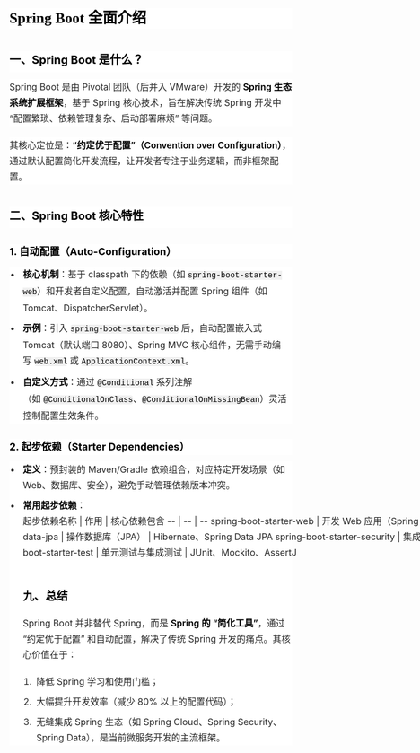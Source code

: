 <html>
<body>
<!--StartFragment--><h1 class="header-vfC6AV auto-hide-last-sibling-br" style="-webkit-font-smoothing: antialiased; box-sizing: border-box; -webkit-tap-highlight-color: rgba(0, 0, 0, 0); outline: none; border: 0px solid; margin-top: 0px !important; margin-right: 0px; margin-bottom: 12px !important; margin-left: 0px; padding-top: 0px; padding-right: 0px; padding-bottom: 0px !important; padding-left: 0px; font-size: 26px; font-weight: 600; line-height: 36px; color: rgb(0, 0, 0); font-family: Montserrat; overflow-anchor: auto; font-style: normal; font-variant-ligatures: normal; font-variant-caps: normal; letter-spacing: normal; orphans: 2; text-align: start; text-indent: 0px; text-transform: none; widows: 2; word-spacing: 0px; -webkit-text-stroke-width: 0px; white-space: normal; background-color: rgb(255, 255, 255); text-decoration-thickness: initial; text-decoration-style: initial; text-decoration-color: initial;">Spring Boot 全面介绍</h1><h2 class="header-vfC6AV auto-hide-last-sibling-br" style="-webkit-font-smoothing: antialiased; box-sizing: border-box; -webkit-tap-highlight-color: rgba(0, 0, 0, 0); outline: none; border: 0px solid; margin-top: 40px; margin-right: 0px; margin-bottom: 12px !important; margin-left: 0px; padding: 0px 0px 0.3em; font-size: 20px; font-weight: 700; line-height: 32px; color: rgb(0, 0, 0); overflow-anchor: auto; font-family: Inter, -apple-system, BlinkMacSystemFont, &quot;Segoe UI&quot;, &quot;SF Pro SC&quot;, &quot;SF Pro Display&quot;, &quot;SF Pro Icons&quot;, &quot;PingFang SC&quot;, &quot;Hiragino Sans GB&quot;, &quot;Microsoft YaHei&quot;, &quot;Helvetica Neue&quot;, Helvetica, Arial, sans-serif; font-style: normal; font-variant-ligatures: normal; font-variant-caps: normal; letter-spacing: normal; orphans: 2; text-align: start; text-indent: 0px; text-transform: none; widows: 2; word-spacing: 0px; -webkit-text-stroke-width: 0px; white-space: normal; background-color: rgb(255, 255, 255); text-decoration-thickness: initial; text-decoration-style: initial; text-decoration-color: initial;">一、Spring Boot 是什么？</h2><div class="auto-hide-last-sibling-br paragraph-JOTKXA paragraph-element br-paragraph-space" style="-webkit-font-smoothing: antialiased; box-sizing: border-box; -webkit-tap-highlight-color: rgba(0, 0, 0, 0); outline: none; border: 0px solid; margin: 0px; padding: 0px; line-height: 28px; font-size: 16px; font-weight: 400; color: rgba(0, 0, 0, 0.85) !important; overflow-anchor: auto; font-family: Inter, -apple-system, BlinkMacSystemFont, &quot;Segoe UI&quot;, &quot;SF Pro SC&quot;, &quot;SF Pro Display&quot;, &quot;SF Pro Icons&quot;, &quot;PingFang SC&quot;, &quot;Hiragino Sans GB&quot;, &quot;Microsoft YaHei&quot;, &quot;Helvetica Neue&quot;, Helvetica, Arial, sans-serif; font-style: normal; font-variant-ligatures: normal; font-variant-caps: normal; letter-spacing: normal; orphans: 2; text-align: start; text-indent: 0px; text-transform: none; widows: 2; word-spacing: 0px; -webkit-text-stroke-width: 0px; white-space: normal; background-color: rgb(255, 255, 255); text-decoration-thickness: initial; text-decoration-style: initial; text-decoration-color: initial;">Spring Boot 是由 Pivotal 团队（后并入 VMware）开发的<span> </span><strong style="-webkit-font-smoothing: antialiased; box-sizing: border-box; -webkit-tap-highlight-color: rgba(0, 0, 0, 0); outline: none; border: 0px solid; margin: 0px; padding: 0px; font-weight: 600; color: rgb(0, 0, 0) !important; font-size: 16px; line-height: 28px; overflow-anchor: auto;">Spring 生态系统扩展框架</strong>，基于 Spring 核心技术，旨在解决传统 Spring 开发中 “配置繁琐、依赖管理复杂、启动部署麻烦” 等问题。</div><br class="container-utlnW2 wrapper-d0Cc1k undefined" style="-webkit-font-smoothing: antialiased; box-sizing: border-box; -webkit-tap-highlight-color: rgba(0, 0, 0, 0); outline: none; border: 0px solid; margin: 1em; padding: 0px; content: &quot;&quot;; display: block; font-size: 20px; overflow-anchor: auto; color: rgb(0, 0, 0); font-family: Inter, -apple-system, BlinkMacSystemFont, &quot;Segoe UI&quot;, &quot;SF Pro SC&quot;, &quot;SF Pro Display&quot;, &quot;SF Pro Icons&quot;, &quot;PingFang SC&quot;, &quot;Hiragino Sans GB&quot;, &quot;Microsoft YaHei&quot;, &quot;Helvetica Neue&quot;, Helvetica, Arial, sans-serif; font-style: normal; font-variant-ligatures: normal; font-variant-caps: normal; font-weight: 400; letter-spacing: normal; orphans: 2; text-align: start; text-indent: 0px; text-transform: none; widows: 2; word-spacing: 0px; -webkit-text-stroke-width: 0px; white-space: normal; background-color: rgb(255, 255, 255); text-decoration-thickness: initial; text-decoration-style: initial; text-decoration-color: initial;"><div class="auto-hide-last-sibling-br paragraph-JOTKXA paragraph-element br-paragraph-space" style="-webkit-font-smoothing: antialiased; box-sizing: border-box; -webkit-tap-highlight-color: rgba(0, 0, 0, 0); outline: none; border: 0px solid; margin: 0px; padding: 0px; line-height: 28px; font-size: 16px; font-weight: 400; color: rgba(0, 0, 0, 0.85) !important; overflow-anchor: auto; font-family: Inter, -apple-system, BlinkMacSystemFont, &quot;Segoe UI&quot;, &quot;SF Pro SC&quot;, &quot;SF Pro Display&quot;, &quot;SF Pro Icons&quot;, &quot;PingFang SC&quot;, &quot;Hiragino Sans GB&quot;, &quot;Microsoft YaHei&quot;, &quot;Helvetica Neue&quot;, Helvetica, Arial, sans-serif; font-style: normal; font-variant-ligatures: normal; font-variant-caps: normal; letter-spacing: normal; orphans: 2; text-align: start; text-indent: 0px; text-transform: none; widows: 2; word-spacing: 0px; -webkit-text-stroke-width: 0px; white-space: normal; background-color: rgb(255, 255, 255); text-decoration-thickness: initial; text-decoration-style: initial; text-decoration-color: initial;">其核心定位是：<strong style="-webkit-font-smoothing: antialiased; box-sizing: border-box; -webkit-tap-highlight-color: rgba(0, 0, 0, 0); outline: none; border: 0px solid; margin: 0px; padding: 0px; font-weight: 600; color: rgb(0, 0, 0) !important; font-size: 16px; line-height: 28px; overflow-anchor: auto;">“约定优于配置”（Convention over Configuration）</strong>，通过默认配置简化开发流程，让开发者专注于业务逻辑，而非框架配置。</div><h2 class="header-vfC6AV auto-hide-last-sibling-br" style="-webkit-font-smoothing: antialiased; box-sizing: border-box; -webkit-tap-highlight-color: rgba(0, 0, 0, 0); outline: none; border: 0px solid; margin-top: 40px; margin-right: 0px; margin-bottom: 12px !important; margin-left: 0px; padding: 0px 0px 0.3em; font-size: 20px; font-weight: 700; line-height: 32px; color: rgb(0, 0, 0); overflow-anchor: auto; font-family: Inter, -apple-system, BlinkMacSystemFont, &quot;Segoe UI&quot;, &quot;SF Pro SC&quot;, &quot;SF Pro Display&quot;, &quot;SF Pro Icons&quot;, &quot;PingFang SC&quot;, &quot;Hiragino Sans GB&quot;, &quot;Microsoft YaHei&quot;, &quot;Helvetica Neue&quot;, Helvetica, Arial, sans-serif; font-style: normal; font-variant-ligatures: normal; font-variant-caps: normal; letter-spacing: normal; orphans: 2; text-align: start; text-indent: 0px; text-transform: none; widows: 2; word-spacing: 0px; -webkit-text-stroke-width: 0px; white-space: normal; background-color: rgb(255, 255, 255); text-decoration-thickness: initial; text-decoration-style: initial; text-decoration-color: initial;">二、Spring Boot 核心特性</h2><h3 class="header-vfC6AV auto-hide-last-sibling-br" style="-webkit-font-smoothing: antialiased; box-sizing: border-box; -webkit-tap-highlight-color: rgba(0, 0, 0, 0); outline: none; border: 0px solid; margin-top: 28px; margin-right: 0px; margin-bottom: 12px !important; margin-left: 0px; padding-top: 0px; padding-right: 0px; padding-bottom: 0px !important; padding-left: 0px; font-size: 18px; font-weight: 700; line-height: 28px; color: rgb(0, 0, 0); overflow-anchor: auto; font-family: Inter, -apple-system, BlinkMacSystemFont, &quot;Segoe UI&quot;, &quot;SF Pro SC&quot;, &quot;SF Pro Display&quot;, &quot;SF Pro Icons&quot;, &quot;PingFang SC&quot;, &quot;Hiragino Sans GB&quot;, &quot;Microsoft YaHei&quot;, &quot;Helvetica Neue&quot;, Helvetica, Arial, sans-serif; font-style: normal; font-variant-ligatures: normal; font-variant-caps: normal; letter-spacing: normal; orphans: 2; text-align: start; text-indent: 0px; text-transform: none; widows: 2; word-spacing: 0px; -webkit-text-stroke-width: 0px; white-space: normal; background-color: rgb(255, 255, 255); text-decoration-thickness: initial; text-decoration-style: initial; text-decoration-color: initial;">1. 自动配置（Auto-Configuration）</h3><ul class="auto-hide-last-sibling-br" style="-webkit-font-smoothing: antialiased; box-sizing: border-box; -webkit-tap-highlight-color: rgba(0, 0, 0, 0); outline: none; border: 0px solid; margin-top: 8px !important; margin-right: 0px; margin-bottom: 8px !important; margin-left: 0px; padding: 0px 0px 0px 20px; list-style: none; overflow-anchor: auto; color: rgb(0, 0, 0); font-family: Inter, -apple-system, BlinkMacSystemFont, &quot;Segoe UI&quot;, &quot;SF Pro SC&quot;, &quot;SF Pro Display&quot;, &quot;SF Pro Icons&quot;, &quot;PingFang SC&quot;, &quot;Hiragino Sans GB&quot;, &quot;Microsoft YaHei&quot;, &quot;Helvetica Neue&quot;, Helvetica, Arial, sans-serif; font-size: 16px; font-style: normal; font-variant-ligatures: normal; font-variant-caps: normal; font-weight: 400; letter-spacing: normal; orphans: 2; text-align: start; text-indent: 0px; text-transform: none; widows: 2; word-spacing: 0px; -webkit-text-stroke-width: 0px; white-space: normal; background-color: rgb(255, 255, 255); text-decoration-thickness: initial; text-decoration-style: initial; text-decoration-color: initial;"><li style="-webkit-font-smoothing: antialiased; box-sizing: border-box; -webkit-tap-highlight-color: rgba(0, 0, 0, 0); outline: none; border: 0px solid; margin: 0px; padding: 0px 0px 0px 4px; font-size: 16px; font-weight: 400; line-height: 28px; color: rgba(0, 0, 0, 0.85) !important; list-style-type: disc; overflow-anchor: auto;"><strong style="-webkit-font-smoothing: antialiased; box-sizing: border-box; -webkit-tap-highlight-color: rgba(0, 0, 0, 0); outline: none; border: 0px solid; margin: 0px; padding: 0px; font-weight: 600; color: rgb(0, 0, 0) !important; font-size: 16px; line-height: 28px; overflow-anchor: auto;">核心机制</strong>：基于 classpath 下的依赖（如<span> </span><code style="-webkit-font-smoothing: antialiased; box-sizing: border-box; -webkit-tap-highlight-color: rgba(0, 0, 0, 0); outline: none; border: 0px solid; margin: 0px; padding: 0px; font-family: Menlo, Monaco, Consolas, &quot;Courier New&quot;, monospace; font-feature-settings: normal; font-size: 14px; font-variation-settings: normal; background: none 0% 0% / auto repeat scroll padding-box border-box rgba(0, 0, 0, 0.06); border-radius: 4px; color: rgb(0, 0, 0); overflow-anchor: auto;">spring-boot-starter-web</code>）和开发者自定义配置，自动激活并配置 Spring 组件（如 Tomcat、DispatcherServlet）。</li><li style="-webkit-font-smoothing: antialiased; box-sizing: border-box; -webkit-tap-highlight-color: rgba(0, 0, 0, 0); outline: none; border: 0px solid; margin: 8px 0px 0px; padding: 0px 0px 0px 4px; font-size: 16px; font-weight: 400; line-height: 28px; color: rgba(0, 0, 0, 0.85) !important; list-style-type: disc; overflow-anchor: auto;"><strong style="-webkit-font-smoothing: antialiased; box-sizing: border-box; -webkit-tap-highlight-color: rgba(0, 0, 0, 0); outline: none; border: 0px solid; margin: 0px; padding: 0px; font-weight: 600; color: rgb(0, 0, 0) !important; font-size: 16px; line-height: 28px; overflow-anchor: auto;">示例</strong>：引入<span> </span><code style="-webkit-font-smoothing: antialiased; box-sizing: border-box; -webkit-tap-highlight-color: rgba(0, 0, 0, 0); outline: none; border: 0px solid; margin: 0px; padding: 0px; font-family: Menlo, Monaco, Consolas, &quot;Courier New&quot;, monospace; font-feature-settings: normal; font-size: 14px; font-variation-settings: normal; background: none 0% 0% / auto repeat scroll padding-box border-box rgba(0, 0, 0, 0.06); border-radius: 4px; color: rgb(0, 0, 0); overflow-anchor: auto;">spring-boot-starter-web</code><span> </span>后，自动配置嵌入式 Tomcat（默认端口 8080）、Spring MVC 核心组件，无需手动编写<span> </span><code style="-webkit-font-smoothing: antialiased; box-sizing: border-box; -webkit-tap-highlight-color: rgba(0, 0, 0, 0); outline: none; border: 0px solid; margin: 0px; padding: 0px; font-family: Menlo, Monaco, Consolas, &quot;Courier New&quot;, monospace; font-feature-settings: normal; font-size: 14px; font-variation-settings: normal; background: none 0% 0% / auto repeat scroll padding-box border-box rgba(0, 0, 0, 0.06); border-radius: 4px; color: rgb(0, 0, 0); overflow-anchor: auto;">web.xml</code><span> </span>或<span> </span><code style="-webkit-font-smoothing: antialiased; box-sizing: border-box; -webkit-tap-highlight-color: rgba(0, 0, 0, 0); outline: none; border: 0px solid; margin: 0px; padding: 0px; font-family: Menlo, Monaco, Consolas, &quot;Courier New&quot;, monospace; font-feature-settings: normal; font-size: 14px; font-variation-settings: normal; background: none 0% 0% / auto repeat scroll padding-box border-box rgba(0, 0, 0, 0.06); border-radius: 4px; color: rgb(0, 0, 0); overflow-anchor: auto;">ApplicationContext.xml</code>。</li><li style="-webkit-font-smoothing: antialiased; box-sizing: border-box; -webkit-tap-highlight-color: rgba(0, 0, 0, 0); outline: none; border: 0px solid; margin: 8px 0px 0px; padding: 0px 0px 0px 4px; font-size: 16px; font-weight: 400; line-height: 28px; color: rgba(0, 0, 0, 0.85) !important; list-style-type: disc; overflow-anchor: auto;"><strong style="-webkit-font-smoothing: antialiased; box-sizing: border-box; -webkit-tap-highlight-color: rgba(0, 0, 0, 0); outline: none; border: 0px solid; margin: 0px; padding: 0px; font-weight: 600; color: rgb(0, 0, 0) !important; font-size: 16px; line-height: 28px; overflow-anchor: auto;">自定义方式</strong>：通过<span> </span><code style="-webkit-font-smoothing: antialiased; box-sizing: border-box; -webkit-tap-highlight-color: rgba(0, 0, 0, 0); outline: none; border: 0px solid; margin: 0px; padding: 0px; font-family: Menlo, Monaco, Consolas, &quot;Courier New&quot;, monospace; font-feature-settings: normal; font-size: 14px; font-variation-settings: normal; background: none 0% 0% / auto repeat scroll padding-box border-box rgba(0, 0, 0, 0.06); border-radius: 4px; color: rgb(0, 0, 0); overflow-anchor: auto;">@Conditional</code><span> </span>系列注解（如<span> </span><code style="-webkit-font-smoothing: antialiased; box-sizing: border-box; -webkit-tap-highlight-color: rgba(0, 0, 0, 0); outline: none; border: 0px solid; margin: 0px; padding: 0px; font-family: Menlo, Monaco, Consolas, &quot;Courier New&quot;, monospace; font-feature-settings: normal; font-size: 14px; font-variation-settings: normal; background: none 0% 0% / auto repeat scroll padding-box border-box rgba(0, 0, 0, 0.06); border-radius: 4px; color: rgb(0, 0, 0); overflow-anchor: auto;">@ConditionalOnClass</code>、<code style="-webkit-font-smoothing: antialiased; box-sizing: border-box; -webkit-tap-highlight-color: rgba(0, 0, 0, 0); outline: none; border: 0px solid; margin: 0px; padding: 0px; font-family: Menlo, Monaco, Consolas, &quot;Courier New&quot;, monospace; font-feature-settings: normal; font-size: 14px; font-variation-settings: normal; background: none 0% 0% / auto repeat scroll padding-box border-box rgba(0, 0, 0, 0.06); border-radius: 4px; color: rgb(0, 0, 0); overflow-anchor: auto;">@ConditionalOnMissingBean</code>）灵活控制配置生效条件。</li></ul><h3 class="header-vfC6AV auto-hide-last-sibling-br" style="-webkit-font-smoothing: antialiased; box-sizing: border-box; -webkit-tap-highlight-color: rgba(0, 0, 0, 0); outline: none; border: 0px solid; margin-top: 28px; margin-right: 0px; margin-bottom: 12px !important; margin-left: 0px; padding-top: 0px; padding-right: 0px; padding-bottom: 0px !important; padding-left: 0px; font-size: 18px; font-weight: 700; line-height: 28px; color: rgb(0, 0, 0); overflow-anchor: auto; font-family: Inter, -apple-system, BlinkMacSystemFont, &quot;Segoe UI&quot;, &quot;SF Pro SC&quot;, &quot;SF Pro Display&quot;, &quot;SF Pro Icons&quot;, &quot;PingFang SC&quot;, &quot;Hiragino Sans GB&quot;, &quot;Microsoft YaHei&quot;, &quot;Helvetica Neue&quot;, Helvetica, Arial, sans-serif; font-style: normal; font-variant-ligatures: normal; font-variant-caps: normal; letter-spacing: normal; orphans: 2; text-align: start; text-indent: 0px; text-transform: none; widows: 2; word-spacing: 0px; -webkit-text-stroke-width: 0px; white-space: normal; background-color: rgb(255, 255, 255); text-decoration-thickness: initial; text-decoration-style: initial; text-decoration-color: initial;">2. 起步依赖（Starter Dependencies）</h3><ul class="auto-hide-last-sibling-br" style="-webkit-font-smoothing: antialiased; box-sizing: border-box; -webkit-tap-highlight-color: rgba(0, 0, 0, 0); outline: none; border: 0px solid; margin-top: 8px !important; margin-right: 0px; margin-bottom: 8px !important; margin-left: 0px; padding: 0px 0px 0px 20px; list-style: none; overflow-anchor: auto; color: rgb(0, 0, 0); font-family: Inter, -apple-system, BlinkMacSystemFont, &quot;Segoe UI&quot;, &quot;SF Pro SC&quot;, &quot;SF Pro Display&quot;, &quot;SF Pro Icons&quot;, &quot;PingFang SC&quot;, &quot;Hiragino Sans GB&quot;, &quot;Microsoft YaHei&quot;, &quot;Helvetica Neue&quot;, Helvetica, Arial, sans-serif; font-size: 16px; font-style: normal; font-variant-ligatures: normal; font-variant-caps: normal; font-weight: 400; letter-spacing: normal; orphans: 2; text-align: start; text-indent: 0px; text-transform: none; widows: 2; word-spacing: 0px; -webkit-text-stroke-width: 0px; white-space: normal; background-color: rgb(255, 255, 255); text-decoration-thickness: initial; text-decoration-style: initial; text-decoration-color: initial;"><li style="-webkit-font-smoothing: antialiased; box-sizing: border-box; -webkit-tap-highlight-color: rgba(0, 0, 0, 0); outline: none; border: 0px solid; margin: 0px; padding: 0px 0px 0px 4px; font-size: 16px; font-weight: 400; line-height: 28px; color: rgba(0, 0, 0, 0.85) !important; list-style-type: disc; overflow-anchor: auto;"><strong style="-webkit-font-smoothing: antialiased; box-sizing: border-box; -webkit-tap-highlight-color: rgba(0, 0, 0, 0); outline: none; border: 0px solid; margin: 0px; padding: 0px; font-weight: 600; color: rgb(0, 0, 0) !important; font-size: 16px; line-height: 28px; overflow-anchor: auto;">定义</strong>：预封装的 Maven/Gradle 依赖组合，对应特定开发场景（如 Web、数据库、安全），避免手动管理依赖版本冲突。</li><li style="-webkit-font-smoothing: antialiased; box-sizing: border-box; -webkit-tap-highlight-color: rgba(0, 0, 0, 0); outline: none; border: 0px solid; margin: 8px 0px 0px; padding: 0px 0px 0px 4px; font-size: 16px; font-weight: 400; line-height: 28px; color: rgba(0, 0, 0, 0.85) !important; list-style-type: disc; overflow-anchor: auto;"><strong style="-webkit-font-smoothing: antialiased; box-sizing: border-box; -webkit-tap-highlight-color: rgba(0, 0, 0, 0); outline: none; border: 0px solid; margin: 0px; padding: 0px; font-weight: 600; color: rgb(0, 0, 0) !important; font-size: 16px; line-height: 28px; overflow-anchor: auto;">常用起步依赖</strong>：<div class="auto-hide-last-sibling-br mdbox-table-root table-container-GhL7Lo" data-scroll-inline-overflow="false" data-scroll-inline-at-start="true" data-scroll-inline-start-overflow="false" data-scroll-inline-at-end="true" data-scroll-inline-end-overflow="false" style="-webkit-font-smoothing: antialiased; box-sizing: border-box; -webkit-tap-highlight-color: rgba(0, 0, 0, 0); outline: none; border: 0px solid; margin: 0px 0px -4px -409.164px; padding: 0px; max-width: 1611.33px; width: 1611.33px; position: relative; --table-inline-padding: 48px; --table-width: calc(100cqi - 48px*2); overflow-anchor: auto;"><div class="table-scroll-container-hgHkfW mdbox-table-scroll-container" style="-webkit-font-smoothing: antialiased; box-sizing: border-box; -webkit-tap-highlight-color: rgba(0, 0, 0, 0); outline: none; border: 0px solid; margin: 0px; padding: 0px 0px 12px 409.164px; max-width: 100%; width: 1611.32px; overflow: auto; scrollbar-color: rgb(204, 204, 204) rgba(0, 0, 0, 0); overflow-anchor: auto;">
起步依赖名称 | 作用 | 核心依赖包含
-- | -- | --
spring-boot-starter-web | 开发 Web 应用（Spring MVC） | Tomcat、Spring Web、Spring MVC
spring-boot-starter-data-jpa | 操作数据库（JPA） | Hibernate、Spring Data JPA
spring-boot-starter-security | 集成 Spring Security（身份认证） | Spring Security 核心组件
spring-boot-starter-test | 单元测试与集成测试 | JUnit、Mockito、AssertJ

</div></div><h2 class="header-vfC6AV auto-hide-last-sibling-br" style="-webkit-font-smoothing: antialiased; box-sizing: border-box; -webkit-tap-highlight-color: rgba(0, 0, 0, 0); outline: none; border: 0px solid; margin-top: 40px; margin-right: 0px; margin-bottom: 12px !important; margin-left: 0px; padding: 0px 0px 0.3em; font-size: 20px; font-weight: 700; line-height: 32px; color: rgb(0, 0, 0); overflow-anchor: auto; font-family: Inter, -apple-system, BlinkMacSystemFont, &quot;Segoe UI&quot;, &quot;SF Pro SC&quot;, &quot;SF Pro Display&quot;, &quot;SF Pro Icons&quot;, &quot;PingFang SC&quot;, &quot;Hiragino Sans GB&quot;, &quot;Microsoft YaHei&quot;, &quot;Helvetica Neue&quot;, Helvetica, Arial, sans-serif; font-style: normal; font-variant-ligatures: normal; font-variant-caps: normal; letter-spacing: normal; orphans: 2; text-align: start; text-indent: 0px; text-transform: none; widows: 2; word-spacing: 0px; -webkit-text-stroke-width: 0px; white-space: normal; background-color: rgb(255, 255, 255); text-decoration-thickness: initial; text-decoration-style: initial; text-decoration-color: initial;">九、总结</h2><div class="auto-hide-last-sibling-br paragraph-JOTKXA paragraph-element br-paragraph-space" style="-webkit-font-smoothing: antialiased; box-sizing: border-box; -webkit-tap-highlight-color: rgba(0, 0, 0, 0); outline: none; border: 0px solid; margin: 0px; padding: 0px; line-height: 28px; font-size: 16px; font-weight: 400; color: rgba(0, 0, 0, 0.85) !important; overflow-anchor: auto; font-family: Inter, -apple-system, BlinkMacSystemFont, &quot;Segoe UI&quot;, &quot;SF Pro SC&quot;, &quot;SF Pro Display&quot;, &quot;SF Pro Icons&quot;, &quot;PingFang SC&quot;, &quot;Hiragino Sans GB&quot;, &quot;Microsoft YaHei&quot;, &quot;Helvetica Neue&quot;, Helvetica, Arial, sans-serif; font-style: normal; font-variant-ligatures: normal; font-variant-caps: normal; letter-spacing: normal; orphans: 2; text-align: start; text-indent: 0px; text-transform: none; widows: 2; word-spacing: 0px; -webkit-text-stroke-width: 0px; white-space: normal; background-color: rgb(255, 255, 255); text-decoration-thickness: initial; text-decoration-style: initial; text-decoration-color: initial;">Spring Boot 并非替代 Spring，而是<span> </span><strong style="-webkit-font-smoothing: antialiased; box-sizing: border-box; -webkit-tap-highlight-color: rgba(0, 0, 0, 0); outline: none; border: 0px solid; margin: 0px; padding: 0px; font-weight: 600; color: rgb(0, 0, 0) !important; font-size: 16px; line-height: 28px; overflow-anchor: auto;">Spring 的 “简化工具”</strong>，通过 “约定优于配置” 和自动配置，解决了传统 Spring 开发的痛点。其核心价值在于：</div><br class="container-utlnW2 wrapper-d0Cc1k undefined" style="-webkit-font-smoothing: antialiased; box-sizing: border-box; -webkit-tap-highlight-color: rgba(0, 0, 0, 0); outline: none; border: 0px solid; margin: 1em; padding: 0px; content: &quot;&quot;; display: block; font-size: 20px; overflow-anchor: auto; color: rgb(0, 0, 0); font-family: Inter, -apple-system, BlinkMacSystemFont, &quot;Segoe UI&quot;, &quot;SF Pro SC&quot;, &quot;SF Pro Display&quot;, &quot;SF Pro Icons&quot;, &quot;PingFang SC&quot;, &quot;Hiragino Sans GB&quot;, &quot;Microsoft YaHei&quot;, &quot;Helvetica Neue&quot;, Helvetica, Arial, sans-serif; font-style: normal; font-variant-ligatures: normal; font-variant-caps: normal; font-weight: 400; letter-spacing: normal; orphans: 2; text-align: start; text-indent: 0px; text-transform: none; widows: 2; word-spacing: 0px; -webkit-text-stroke-width: 0px; white-space: normal; background-color: rgb(255, 255, 255); text-decoration-thickness: initial; text-decoration-style: initial; text-decoration-color: initial;"><ol class="auto-hide-last-sibling-br" style="-webkit-font-smoothing: antialiased; box-sizing: border-box; -webkit-tap-highlight-color: rgba(0, 0, 0, 0); outline: none; border: 0px solid; margin-top: 8px !important; margin-right: 0px; margin-bottom: 0px; margin-left: 0px; padding: 0px 0px 0px 20px; list-style: none; overflow-anchor: auto; color: rgb(0, 0, 0); font-family: Inter, -apple-system, BlinkMacSystemFont, &quot;Segoe UI&quot;, &quot;SF Pro SC&quot;, &quot;SF Pro Display&quot;, &quot;SF Pro Icons&quot;, &quot;PingFang SC&quot;, &quot;Hiragino Sans GB&quot;, &quot;Microsoft YaHei&quot;, &quot;Helvetica Neue&quot;, Helvetica, Arial, sans-serif; font-size: 16px; font-style: normal; font-variant-ligatures: normal; font-variant-caps: normal; font-weight: 400; letter-spacing: normal; orphans: 2; text-align: start; text-indent: 0px; text-transform: none; widows: 2; word-spacing: 0px; -webkit-text-stroke-width: 0px; white-space: normal; background-color: rgb(255, 255, 255); text-decoration-thickness: initial; text-decoration-style: initial; text-decoration-color: initial;"><li style="-webkit-font-smoothing: antialiased; box-sizing: border-box; -webkit-tap-highlight-color: rgba(0, 0, 0, 0); outline: none; border: 0px solid; margin: 0px; padding: 0px 0px 0px 4px; font-size: 16px; font-weight: 400; line-height: 28px; color: rgba(0, 0, 0, 0.85) !important; list-style-type: decimal; overflow-anchor: auto;">降低 Spring 学习和使用门槛；</li><li style="-webkit-font-smoothing: antialiased; box-sizing: border-box; -webkit-tap-highlight-color: rgba(0, 0, 0, 0); outline: none; border: 0px solid; margin: 8px 0px 0px; padding: 0px 0px 0px 4px; font-size: 16px; font-weight: 400; line-height: 28px; color: rgba(0, 0, 0, 0.85) !important; list-style-type: decimal; overflow-anchor: auto;">大幅提升开发效率（减少 80% 以上的配置代码）；</li><li style="-webkit-font-smoothing: antialiased; box-sizing: border-box; -webkit-tap-highlight-color: rgba(0, 0, 0, 0); outline: none; border: 0px solid; margin: 8px 0px 0px; padding: 0px 0px 0px 4px; font-size: 16px; font-weight: 400; line-height: 28px; color: rgba(0, 0, 0, 0.85) !important; list-style-type: decimal; overflow-anchor: auto;">无缝集成 Spring 生态（如 Spring Cloud、Spring Security、Spring Data），是当前微服务开发的主流框架。</li></ol><!--EndFragment-->
</body>
</html>